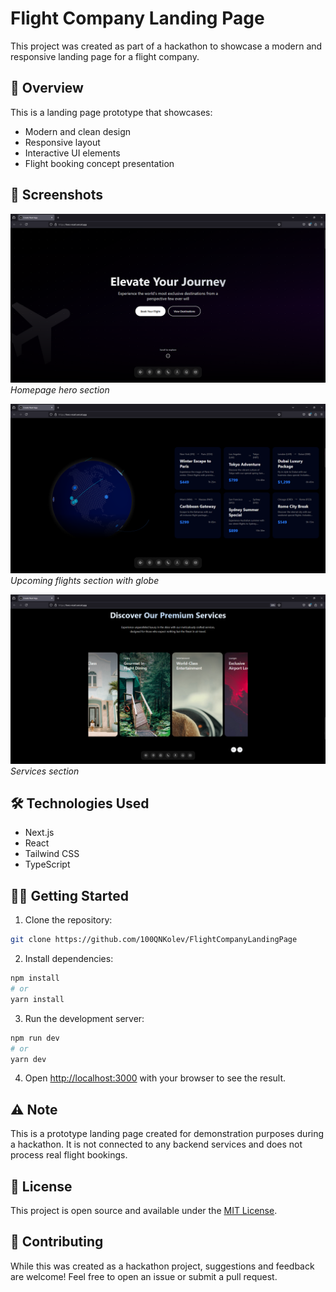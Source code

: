 # Flight Company Landing Page

This project was created as part of a hackathon to showcase a modern and responsive landing page for a flight company.

## 🚀 Overview

This is a landing page prototype that showcases:
- Modern and clean design
- Responsive layout
- Interactive UI elements
- Flight booking concept presentation

## 📸 Screenshots

![Homepage Hero Section](./screenshots/hero-section.png)
*Homepage hero section*

![Upcoming flights section](./screenshots/Globe.png)
*Upcoming flights section with globe*

![Services section](./screenshots/services-section.png)
*Services section*

## 🛠️ Technologies Used

- Next.js
- React
- Tailwind CSS
- TypeScript

## 🏃‍♂️ Getting Started

1. Clone the repository:
```bash
git clone https://github.com/100QNKolev/FlightCompanyLandingPage
```

2. Install dependencies:
```bash
npm install
# or
yarn install
```

3. Run the development server:
```bash
npm run dev
# or
yarn dev
```

4. Open [http://localhost:3000](http://localhost:3000) with your browser to see the result.

## ⚠️ Note

This is a prototype landing page created for demonstration purposes during a hackathon. It is not connected to any backend services and does not process real flight bookings.

## 📝 License

This project is open source and available under the [MIT License](LICENSE).

## 🤝 Contributing

While this was created as a hackathon project, suggestions and feedback are welcome! Feel free to open an issue or submit a pull request. 